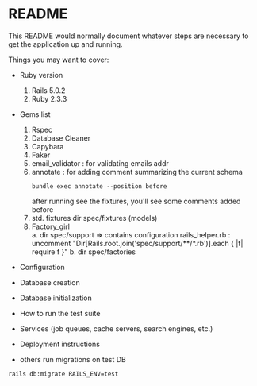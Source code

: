 # README

This README would normally document whatever steps are necessary to get the
application up and running.

Things you may want to cover:

* Ruby version
  1. Rails 5.0.2  
  2. Ruby 2.3.3

* Gems list
   1. Rspec
   2. Database Cleaner
   3. Capybara
   4. Faker
   5. email_validator : for validating emails addr
   6. annotate : for adding comment summarizing the current schema
      ```
      bundle exec annotate --position before
      ```
      after running see the fixtures, you'll see some comments added before
   7. std. fixtures
       dir spec/fixtures (models)
   8. Factory_girl   
       a. dir spec/support  => contains configuration 
          rails_helper.rb : uncomment "Dir[Rails.root.join('spec/support/**/*.rb')].each { |f| require f }"
       b. dir spec/factories
* Configuration

* Database creation

* Database initialization

* How to run the test suite

* Services (job queues, cache servers, search engines, etc.)

* Deployment instructions

* others
run migrations on test DB
```
rails db:migrate RAILS_ENV=test
```